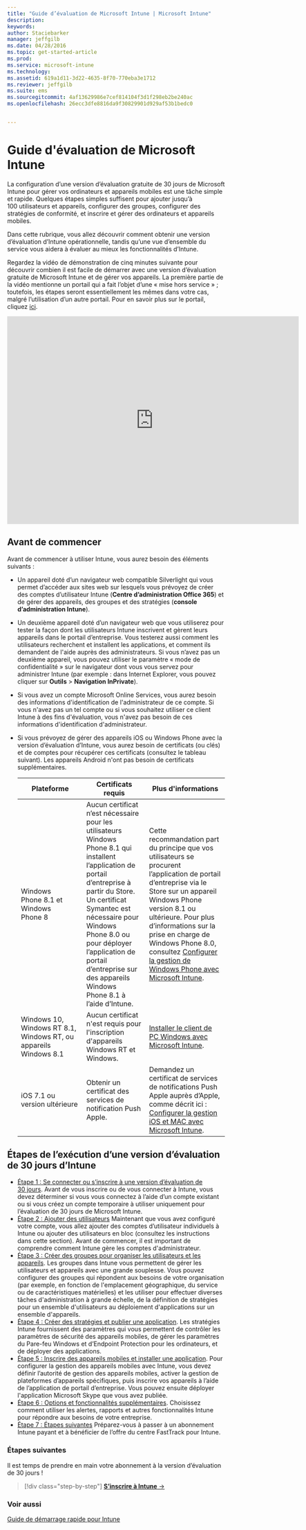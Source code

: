 ```yaml
---
title: "Guide d’évaluation de Microsoft Intune | Microsoft Intune"
description: 
keywords: 
author: Staciebarker
manager: jeffgilb
ms.date: 04/28/2016
ms.topic: get-started-article
ms.prod: 
ms.service: microsoft-intune
ms.technology: 
ms.assetid: 619a1d11-3d22-4635-8f70-770eba3e1712
ms.reviewer: jeffgilb
ms.suite: ems
ms.sourcegitcommit: 4af13629986e7cef814104f3d1f298eb2be240ac
ms.openlocfilehash: 26ecc3dfe8816da9f30829901d929af53b1bedc0


---
```


# Guide d'évaluation de Microsoft Intune
La configuration d’une version d’évaluation gratuite de 30 jours de Microsoft Intune pour gérer vos ordinateurs et appareils mobiles est une tâche simple et rapide. Quelques étapes simples suffisent pour ajouter jusqu’à 100 utilisateurs et appareils, configurer des groupes, configurer des stratégies de conformité, et inscrire et gérer des ordinateurs et appareils mobiles.

Dans cette rubrique, vous allez découvrir comment obtenir une version d’évaluation d’Intune opérationnelle, tandis qu’une vue d’ensemble du service vous aidera à évaluer au mieux les fonctionnalités d’Intune.

Regardez la vidéo de démonstration de cinq minutes suivante pour découvrir combien il est facile de démarrer avec une version d’évaluation gratuite de Microsoft Intune et de gérer vos appareils. La première partie de la vidéo mentionne un portail qui a fait l’objet d’une « mise hors service » ; toutefois, les étapes seront essentiellement les mêmes dans votre cas, malgré l’utilisation d’un autre portail. Pour en savoir plus sur le portail, cliquez [ici](https://docs.microsoft.com/intune/deploy-use/account-portal-merged-with-Office-365).

<iframe width="675" height="480" src="https://www.youtube.com/embed/ltcZvm4VOFU" frameborder="0" allowfullscreen></iframe>

## Avant de commencer
Avant de commencer à utiliser Intune, vous aurez besoin des éléments suivants :

-   Un appareil doté d’un navigateur web compatible Silverlight qui vous permet d’accéder aux sites web sur lesquels vous prévoyez de créer des comptes d’utilisateur Intune (**Centre d’administration Office 365**) et de gérer des appareils, des groupes et des stratégies (**console d’administration Intune**).

-   Un deuxième appareil doté d’un navigateur web que vous utiliserez pour tester la façon dont les utilisateurs Intune inscrivent et gèrent leurs appareils dans le portail d’entreprise. Vous testerez aussi comment les utilisateurs recherchent et installent les applications, et comment ils demandent de l'aide auprès des administrateurs. Si vous n’avez pas un deuxième appareil, vous pouvez utiliser le paramètre « mode de confidentialité » sur le navigateur dont vous vous servez pour administrer Intune (par exemple : dans Internet Explorer, vous pouvez cliquer sur **Outils** &gt; **Navigation InPrivate**).

-   Si vous avez un compte Microsoft Online Services, vous aurez besoin des informations d'identification de l'administrateur de ce compte. Si vous n'avez pas un tel compte ou si vous souhaitez utiliser ce client Intune à des fins d'évaluation, vous n'avez pas besoin de ces informations d'identification d'administrateur.

-   Si vous prévoyez de gérer des appareils iOS ou Windows Phone avec la version d’évaluation d’Intune, vous aurez besoin de certificats (ou clés) et de comptes pour récupérer ces certificats (consultez le tableau suivant). Les appareils Android n'ont pas besoin de certificats supplémentaires.

    |Plateforme|Certificats requis|Plus d'informations|
    |------------|----------------------------|--------------------|
    |Windows Phone 8.1 et Windows Phone 8 |Aucun certificat n’est nécessaire pour les utilisateurs Windows Phone 8.1 qui installent l’application de portail d’entreprise à partir du Store. Un certificat Symantec est nécessaire pour Windows Phone 8.0 ou pour déployer l’application de portail d’entreprise sur des appareils Windows Phone 8.1 à l’aide d’Intune.|Cette recommandation part du principe que vos utilisateurs se procurent l’application de portail d’entreprise via le Store sur un appareil Windows Phone version 8.1 ou ultérieure. Pour plus d’informations sur la prise en charge de Windows Phone 8.0, consultez [Configurer la gestion de Windows Phone avec Microsoft Intune](/Intune/Deploy-Use/set-up-windows-phone-management-with-microsoft-intune).|
    |Windows 10, Windows RT 8.1, Windows RT, ou appareils Windows 8.1|Aucun certificat n'est requis pour l'inscription d'appareils Windows RT et Windows.|[Installer le client de PC Windows avec Microsoft Intune](/Intune/Deploy-Use/install-the-windows-pc-client-with-microsoft-intune).|
    |iOS 7.1 ou version ultérieure|Obtenir un certificat des services de notification Push Apple.|Demandez un certificat de services de notifications Push Apple auprès d’Apple, comme décrit ici : [Configurer la gestion iOS et MAC avec Microsoft Intune](/Intune/Deploy-Use/set-up-ios-and-mac-management-with-microsoft-intune).|

## Étapes de l’exécution d’une version d’évaluation de 30 jours d’Intune
- [Étape 1 : Se connecter ou s’inscrire à une version d’évaluation de 30 jours](get-started-with-a-30-day-trial-of-microsoft-intune-step-1.md). Avant de vous inscrire ou de vous connecter à Intune, vous devez déterminer si vous vous connectez à l’aide d’un compte existant ou si vous créez un compte temporaire à utiliser uniquement pour l’évaluation de 30 jours de Microsoft Intune.
- [Étape 2 : Ajouter des utilisateurs](get-started-with-a-30-day-trial-of-microsoft-intune-step-2.md) Maintenant que vous avez configuré votre compte, vous allez ajouter des comptes d’utilisateur individuels à Intune ou ajouter des utilisateurs en bloc (consultez les instructions dans cette section). Avant de commencer, il est important de comprendre comment Intune gère les comptes d'administrateur.
- [Étape 3 : Créer des groupes pour organiser les utilisateurs et les appareils](get-started-with-a-30-day-trial-of-microsoft-intune-step-3.md). Les groupes dans Intune vous permettent de gérer les utilisateurs et appareils avec une grande souplesse. Vous pouvez configurer des groupes qui répondent aux besoins de votre organisation (par exemple, en fonction de l'emplacement géographique, du service ou de caractéristiques matérielles) et les utiliser pour effectuer diverses tâches d'administration à grande échelle, de la définition de stratégies pour un ensemble d'utilisateurs au déploiement d'applications sur un ensemble d'appareils.
- [Étape 4 : Créer des stratégies et publier une application](get-started-with-a-30-day-trial-of-microsoft-intune-step-4.md). Les stratégies Intune fournissent des paramètres qui vous permettent de contrôler les paramètres de sécurité des appareils mobiles, de gérer les paramètres du Pare-feu Windows et d’Endpoint Protection pour les ordinateurs, et de déployer des applications.
- [Étape 5 : Inscrire des appareils mobiles et installer une application](get-started-with-a-30-day-trial-of-microsoft-intune-step-5.md). Pour configurer la gestion des appareils mobiles avec Intune, vous devez définir l’autorité de gestion des appareils mobiles, activer la gestion de plateformes d’appareils spécifiques, puis inscrire vos appareils à l’aide de l’application de portail d’entreprise. Vous pouvez ensuite déployer l'application Microsoft Skype que vous avez publiée.
- [Étape 6 : Options et fonctionnalités supplémentaires](get-started-with-a-30-day-trial-of-microsoft-intune-step-6.md). Choisissez comment utiliser les alertes, rapports et autres fonctionnalités Intune pour répondre aux besoins de votre entreprise.
- [Étape 7 : Étapes suivantes](get-started-with-a-30-day-trial-of-microsoft-intune-step-7.md) Préparez-vous à passer à un abonnement Intune payant et à bénéficier de l’offre du centre FastTrack pour Intune.


### Étapes suivantes
Il est temps de prendre en main votre abonnement à la version d’évaluation de 30 jours !

>[!div class="step-by-step"]
[**S’inscrire à Intune** &rarr;](.\get-started-with-a-30-day-trial-of-microsoft-intune-step-1.md)

### Voir aussi
[Guide de démarrage rapide pour Intune](/intune/get-started/start-with-a-paid-subscription-to-microsoft-intune)



<!--HONumber=Jul16_HO2-->


